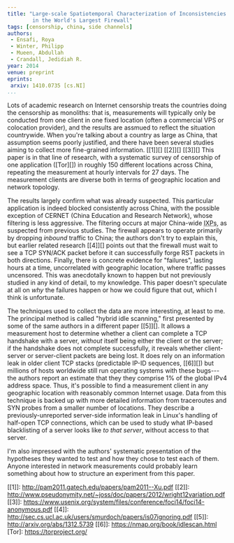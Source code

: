 ```yaml
---
title: "Large-scale Spatiotemporal Characterization of Inconsistencies
        in the World's Largest Firewall"
tags: [censorship, china, side channels]
authors:
 - Ensafi, Roya
 - Winter, Philipp
 - Mueen, Abdullah
 - Crandall, Jedidiah R.
year: 2014
venue: preprint
eprints:
 arxiv: 1410.0735 [cs.NI]
...
```


Lots of academic research on Internet censorship treats the countries
doing the censorship as monoliths: that is, measurements will
typically only be conducted from one client in one fixed location
(often a commercial VPS or colocation provider), and the results are
assmued to reflect the situation countrywide.  When you're talking
about a country as large as China, that assumption seems poorly
justified, and there have been several studies aiming to collect more
fine-grained information. [[1]][] [[2]][] [[3]][] This paper is in
that line of research, with a systematic survey of censorship of one
application ([Tor][]) in roughly 150 different locations across China,
repeating the measurement at hourly intervals for 27 days.  The
measurement clients are diverse both in terms of geographic location
and network topology.

The results largely confirm what was already suspected. This
particular application is indeed blocked consistently across China,
with the possible exception of CERNET (China Education and Research
Network), whose filtering is less aggressive.  The filtering occurs at
major China-wide <abbr title="Internet Exchange Points">IXPs</abbr>,
as suspected from previous studies.  The firewall appears to operate
primarily by dropping _inbound_ traffic to China; the authors don't
try to explain this, but earlier related research [[4]][] points out
that the firewall must wait to see a TCP SYN/ACK packet before it can
successfully forge RST packets in both directions.  Finally, there is
concrete evidence for "failures", lasting hours at a time,
uncorrelated with geographic location, where traffic passes
uncensored.  This was anecdotally known to happen but not previously
studied in any kind of detail, to my knowledge.  This paper doesn't
speculate at all on *why* the failures happen or how we could figure
that out, which I think is unfortunate.

The techniques used to collect the data are more interesting, at least
to me.  The principal method is called "hybrid idle scanning," first
presented by some of the same authors in a different paper [[5]][].
It allows a measurement host to determine whether a client can
complete a TCP handshake with a server, *without* itself being either
the client or the server; if the handshake does not complete
successfully, it reveals whether client-server or server-client
packets are being lost.  It does rely on an information leak in older
client TCP stacks (predictable IP-ID sequences, [[6]][]) but millions
of hosts worldwide still run operating systems with these bugs---the
authors report an estimate that they they comprise 1% of the global
IPv4 address space.  Thus, it's possible to find a measurement client
in any geographic location with reasonably common Internet usage.
Data from this technique is backed up with more detailed information
from traceroutes and SYN probes from a smaller number of locations.
They describe a previously-unreported server-side information leak in
Linux's handling of half-open TCP connections, which can be used to
study what IP-based blacklisting of a server looks like *to that
server*, without access to that server.

I'm also impressed with the authors' systematic presentation of the
hypotheses they wanted to test and how they chose to test each of
them.  Anyone interested in network measurements could probably learn
something about how to structure an experiment from this paper.

[[1]]: http://pam2011.gatech.edu/papers/pam2011--Xu.pdf
[[2]]: http://www.pseudonymity.net/~joss/doc/papers/2012/wright12variation.pdf
[[3]]: https://www.usenix.org/system/files/conference/foci14/foci14-anonymous.pdf
[[4]]: http://sec.cs.ucl.ac.uk/users/smurdoch/papers/is07ignoring.pdf
[[5]]: http://arxiv.org/abs/1312.5739
[[6]]: https://nmap.org/book/idlescan.html
[Tor]: https://torproject.org/
